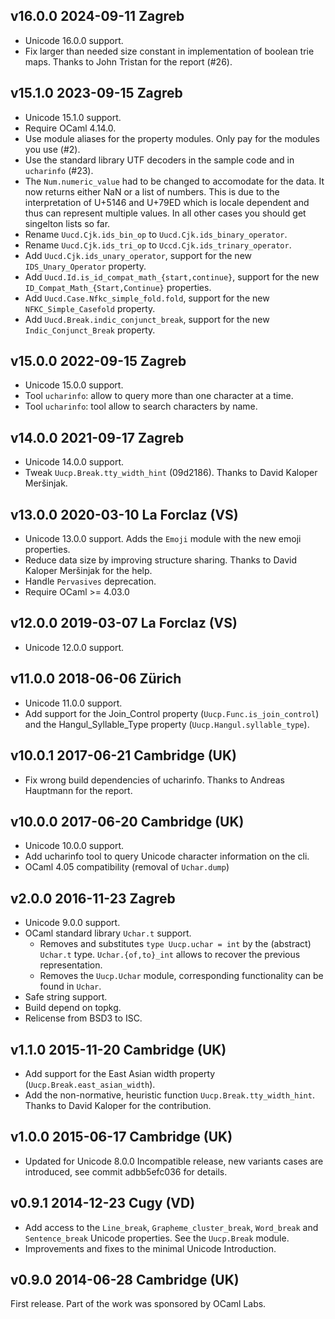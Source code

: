 v16.0.0 2024-09-11 Zagreb
-------------------------

- Unicode 16.0.0 support.
- Fix larger than needed size constant in implementation of boolean
  trie maps. Thanks to John Tristan for the report (#26).

v15.1.0 2023-09-15 Zagreb
-------------------------

- Unicode 15.1.0 support.
- Require OCaml 4.14.0.
- Use module aliases for the property modules. Only pay for the
  modules you use (#2).
- Use the standard library UTF decoders in the sample code and in
  `ucharinfo` (#23).
- The `Num.numeric_value` had to be changed to accomodate for the
  data. It now returns either NaN or a list of numbers. This is due to
  the interpretation of U+5146 and U+79ED which is locale dependent
  and thus can represent multiple values. In all other cases you
  should get singelton lists so far.
- Rename `Uucd.Cjk.ids_bin_op` to `Uucd.Cjk.ids_binary_operator`.
- Rename `Uucd.Cjk.ids_tri_op` to `Uccd.Cjk.ids_trinary_operator`.
- Add `Uucd.Cjk.ids_unary_operator`, support for the new `IDS_Unary_Operator`
  property.
- Add `Uucd.Id.is_id_compat_math_{start,continue}`, support for the new
  `ID_Compat_Math_{Start,Continue}` properties.
- Add `Uucd.Case.Nfkc_simple_fold.fold`, support for the new 
  `NFKC_Simple_Casefold` property.
- Add `Uucd.Break.indic_conjunct_break`, support for the new 
  `Indic_Conjunct_Break` property.

v15.0.0 2022-09-15 Zagreb
-------------------------

- Unicode 15.0.0 support.
- Tool `ucharinfo`: allow to query more than one character at a time.
- Tool `ucharinfo`: tool allow to search characters by name.

v14.0.0 2021-09-17 Zagreb
-------------------------

- Unicode 14.0.0 support.
- Tweak `Uucp.Break.tty_width_hint` (09d2186). Thanks to David Kaloper
  Meršinjak.

v13.0.0 2020-03-10 La Forclaz (VS)
----------------------------------

- Unicode 13.0.0 support. Adds the `Emoji` module with the new emoji
  properties.
- Reduce data size by improving structure sharing. Thanks to David Kaloper
  Meršinjak for the help.
- Handle `Pervasives` deprecation.
- Require OCaml >= 4.03.0

v12.0.0 2019-03-07 La Forclaz (VS)
----------------------------------

- Unicode 12.0.0 support.

v11.0.0 2018-06-06 Zürich
-------------------------

- Unicode 11.0.0 support.
- Add support for the Join_Control property (`Uucp.Func.is_join_control`)
  and the Hangul_Syllable_Type property (`Uucp.Hangul.syllable_type`).

v10.0.1 2017-06-21 Cambridge (UK)
---------------------------------

- Fix wrong build dependencies of ucharinfo. Thanks to Andreas Hauptmann
  for the report.

v10.0.0 2017-06-20 Cambridge (UK)
---------------------------------

- Unicode 10.0.0 support.
- Add ucharinfo tool to query Unicode character information on the cli.
- OCaml 4.05 compatibility (removal of `Uchar.dump`)

v2.0.0 2016-11-23 Zagreb
------------------------

- Unicode 9.0.0 support.
- OCaml standard library `Uchar.t` support.
  - Removes and substitutes `type Uucp.uchar = int` by the (abstract)
    `Uchar.t` type. `Uchar.{of,to}_int` allows to recover the previous
    representation.
  - Removes the `Uucp.Uchar` module, corresponding functionality can
    be found in `Uchar`.
- Safe string support.
- Build depend on topkg.
- Relicense from BSD3 to ISC.

v1.1.0 2015-11-20 Cambridge (UK)
--------------------------------

- Add support for the East Asian width property (`Uucp.Break.east_asian_width`).
- Add the non-normative, heuristic function `Uucp.Break.tty_width_hint`.
  Thanks to David Kaloper for the contribution.

v1.0.0 2015-06-17 Cambridge (UK)
--------------------------------

- Updated for Unicode 8.0.0
  Incompatible release, new variants cases are introduced, see commit
  adbb5efc036 for details.

v0.9.1 2014-12-23 Cugy (VD)
---------------------------

- Add access to the `Line_break`, `Grapheme_cluster_break`, `Word_break` and
  `Sentence_break` Unicode properties. See the `Uucp.Break` module.
- Improvements and fixes to the minimal Unicode Introduction. 


v0.9.0 2014-06-28 Cambridge (UK)
-------------------------------

First release. Part of the work was sponsored by OCaml Labs.
